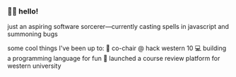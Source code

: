 ### 👋👋 hello!

just an aspiring software sorcerer—currently casting spells in javascript and summoning bugs

some cool things I've been up to:
💜 co-chair @ hack western 10
💻 building a programming language for fun
🚀 launched a course review platform for western university

<!--
**MaazSiddiqi/MaazSiddiqi** is a ✨ _special_ ✨ repository because its `README.md` (this file) appears on your GitHub profile.

Here are some ideas to get you started:

- 🔭 I’m currently working on ...
- 🌱 I’m currently learning ...
- 👯 I’m looking to collaborate on ...
- 🤔 I’m looking for help with ...
- 💬 Ask me about ...
- 📫 How to reach me: ...
- 😄 Pronouns: ...
- ⚡ Fun fact: ...
-->
